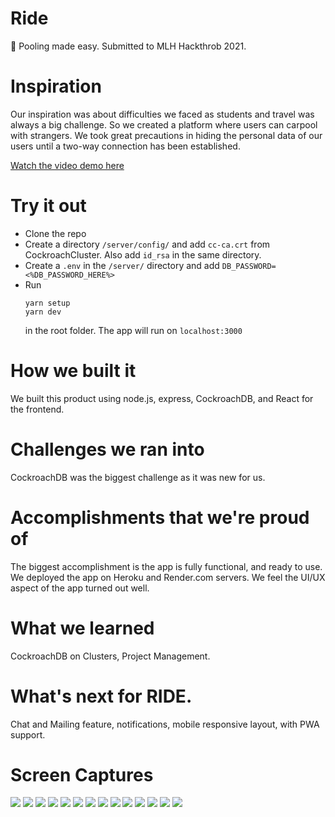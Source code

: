 # Ride

🚗 Pooling made easy. Submitted to MLH Hackthrob 2021.

# Inspiration

Our inspiration was about difficulties we faced as students and travel was always a big challenge. So we created a platform where users can carpool with strangers. We took great precautions in hiding the personal data of our users until a two-way connection has been established.

[Watch the video demo here](https://youtu.be/50CTwT4P6dY)

# Try it out

- Clone the repo
- Create a directory `/server/config/` and add `cc-ca.crt` from CockroachCluster. Also add `id_rsa` in the same directory.
- Create a `.env` in the `/server/` directory and add `DB_PASSWORD=<%DB_PASSWORD_HERE%>`
- Run
  ```
  yarn setup
  yarn dev
  ```
  in the root folder. The app will run on `localhost:3000`

# How we built it

We built this product using node.js, express, CockroachDB, and React for the frontend.

# Challenges we ran into

CockroachDB was the biggest challenge as it was new for us.

# Accomplishments that we're proud of

The biggest accomplishment is the app is fully functional, and ready to use. We deployed the app on Heroku and Render.com servers. We feel the UI/UX aspect of the app turned out well.

# What we learned

CockroachDB on Clusters, Project Management.

# What's next for RIDE.

Chat and Mailing feature, notifications, mobile responsive layout, with PWA support.

# Screen Captures

![](./images/1.png)
![](./images/2.png)
![](./images/3.png)
![](./images/4.png)
![](./images/5.png)
![](./images/6.png)
![](./images/7.png)
![](./images/8.png)
![](./images/9.png)
![](./images/10.png)
![](./images/11.png)
![](./images/12.png)
![](./images/13.png)
![](./images/14.png)
